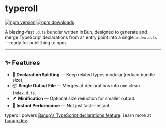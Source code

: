 # typeroll

[![npm version](https://img.shields.io/npm/v/typeroll.svg?style=flat-square)](https://www.npmjs.com/package/typeroll)
[![npm downloads](https://img.shields.io/npm/dm/typeroll.svg?style=flat-square)](https://www.npmjs.com/package/typeroll)

A blazing-fast `.d.ts` bundler written in Bun, designed to generate and merge TypeScript declarations from an entry point into a single `index.d.ts`—ready for publishing to npm.

---

## ✨ Features

- 🧩 **Declaration Splitting** — Keep related types modular (reduce bundle size).
- 📦 **Single Output File** — Merges all declarations into one clean `index.d.ts`.
- 🪶 **Minification** — Optional size reduction for smaller output.
- 🚀 **Instant Performance** — Not just fast—instant.

typeroll powers [Bunup's TypeScript declarations feature](https://bunup.dev/docs/guide/typescript-declarations). Learn more at [bunup.dev](https://bunup.dev/).

